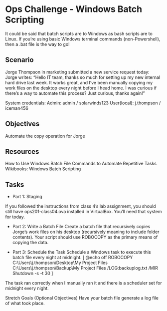 # Ops Challenge - Windows Batch Scripting

It could be said that batch scripts are to Windows as bash scripts are to Linux. If you’re using basic Windows terminal commands (non-Powershell), then a .bat file is the way to go!

## Scenario

Jorge Thompson in marketing submitted a new service request today:
Jorge writes: “Hello IT team, thanks so much for setting up my new internal hard drive last week. It works great, and I’ve been manually copying my work files on the desktop every night before I head home. I was curious if there’s a way to automate this process? Just curious, thanks again!”

System credentials:
Admin: admin / solarwinds123
User(local): j.thompson / iceman456

## Objectives

Automate the copy operation for Jorge

## Resources

How to Use Windows Batch File Commands to Automate Repetitive Tasks
Wikibooks: Windows Batch Scripting

## Tasks

* Part 1: Staging

If you followed the instructions from class 4’s lab assignment, you should still have ops201-class04.ova installed in VirtualBox. You’ll need that system for today.


* Part 2: Write a Batch File
Create a batch file that recursively copies Jorge’s work files on his desktop (recursively meaning to include folder contents).
Your script should use ROBOCOPY as the primary means of copying the data.

* Part 3: Schedule the Task
Schedule a Windows task to execute this batch file every night at midnight.
[ 
@echo off
ROBOCOPY C:\Users\j.thompson\Desktop\My Project Files C:\Users\j.thompson\Backup\My Project Files /LOG:backuplog.txt /MIR
Shutdown -s -t 30
]

The task ran correctly when I manually ran it and there is a scheduler set for midnight every night.

Stretch Goals (Optional Objectives)
Have your batch file generate a log file of what took place.
